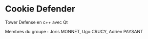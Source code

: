 # Cookie Defender

Tower Defense en c++ avec Qt

Membres du groupe :  Joris MONNET, Ugo CRUCY, Adrien PAYSANT
